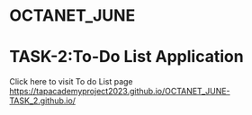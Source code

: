 # OCTANET_JUNE
# TASK-2:To-Do List Application
Click here to visit To do List page
https://tapacademyproject2023.github.io/OCTANET_JUNE-TASK_2.github.io/
